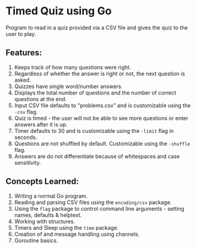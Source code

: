 # Timed Quiz using Go

Program to read in a quiz provided via a CSV file and gives the quiz to the user to play.   

## Features:
1. Keeps track of how many questions were right.
2. Regardless of whether the answer is right or not, the next question is asked.
3. Quizzes have single word/number answers.
4. Displays the total number of questions and the number of correct questions at the end.
5. Input CSV file defaults to "problems.csv" and is customizable using the `-csv` flag.
6. Quiz is timed - the user will not be able to see more questions or enter answers after it is up.
7. Timer defaults to 30 and is customizable using the `-limit` flag in seconds.
8. Questions are not shuffled by default. Customizable using the `-shuffle` flag.
9. Answers are do not differentiate because of whitespaces and case sensitivity.

## Concepts Learned:
1. Writing a normal Go program.
2. Reading and parsing CSV files using the `encoding/csv` package.
3. Using the `flag` package to control command line arguments - setting names, defaults & helptext.
4. Working with structures.
5. Timers and Sleep using the `time` package.
6. Creation of and message handling using channels.
7. Goroutine basics.